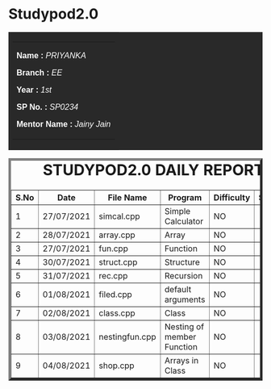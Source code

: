 # Studypod2.0
<body>
    <table id="header" border="0" width="100" bgcolor="#292929">
        <tr>
            <td>
                <table border="0" width="100" align="center">
                    <tr>
                        <td>
                            <font face="arial" color="#FFFFFF">
                             <div>
                                 <p><b>Name : </b><i>PRIYANKA</i></p>
                                 <p><b>Branch : </b><i>EE</i></p>
                                 <p><b>Year : </b><i>1st</i></p>
                                 <p><b>SP No. : </b><i>SP0234</i></p>
                                 <p><b>Mentor Name : </b><i>Jainy Jain</i></p>
                             </div>
                            </font>
                        </td>
                    </tr>
                </table>
            </td>
        </tr>
    </table>
    <div>
    <table border="5">
        <caption style="font-size: 30px;"><b>STUDYPOD2.0 DAILY REPORT</b> </caption>
        <thead>
            <tr>
                <th width="350">S.No</th>
                <th width="350">Date</th>
                <th width="350">File Name</th>
                <th width="350">Program</th>
                <th width="350">Difficulty</th>
                <th width="350">Solution</th>
            </thead>
            <tbody>
                <tr>
                    <td>1</td>
                    <td>27/07/2021</td>
                    <td>simcal.cpp</td>
                    <td>Simple Calculator</td>
                    <td>NO</td>
                    <td></td>
                </tr>
                <tr>
                    <td>2</td>
                    <td>28/07/2021</td>
                    <td>array.cpp</td>
                    <td>Array </td>
                    <td>NO</td>
                    <td></td>
                </tr>
                 <tr>
                    <td>3</td>
                    <td>27/07/2021</td>
                    <td>fun.cpp</td>
                    <td>Function</td>
                    <td>NO</td>
                    <td></td>
                </tr>
                <tr>
                    <td>4</td>
                    <td>30/07/2021</td>
                    <td>struct.cpp</td>
                    <td>Structure</td>
                    <td>NO</td>
                    <td></td>
                </tr>
                <tr>
                    <td>5</td>
                    <td>31/07/2021</td>
                    <td>rec.cpp</td>
                    <td>Recursion</td>
                    <td>NO</td>
                    <td></td>
                </tr>
                 <tr>
                    <td>6</td>
                    <td>01/08/2021</td>
                    <td>filed.cpp</td>
                    <td>default arguments </td>
                    <td>NO</td>
                    <td></td>
                </tr>
                   <td>7</td>
                    <td>02/08/2021</td>
                    <td>class.cpp</td>
                    <td>Class</td>
                    <td>NO</td>
                <td></td>          
                </tr>
                 </tr>
                   <td>8</td>
                    <td>03/08/2021</td>
                    <td>nestingfun.cpp</td>
                    <td>Nesting of member Function</td>
                    <td>NO</td>
                <td></td>          
                </tr>  
                </tr>
                   <td>9</td>
                    <td>04/08/2021</td>
                    <td>shop.cpp</td>
                    <td>Arrays in Class</td>
                    <td>NO</td>
                <td></td>          
                </tr>
          </tbody>
        </table>
    </div>
</body>
                             
                                
                                 
                           
